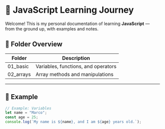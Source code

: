 # 🧠 JavaScript Learning Journey

Welcome! This is my personal documentation of learning **JavaScript** — from the ground up, with examples and notes.

## 📁 Folder Overview
| Folder | Description |
|--------|-------------|
| 01_basic | Variables, functions, and operators |
| 02_arrays | Array methods and manipulations |

---

## 🧩 Example
```js
// Example: Variables
let name = "Marco";
const age = 25;
console.log(`My name is ${name}, and I am ${age} years old.`);
```

